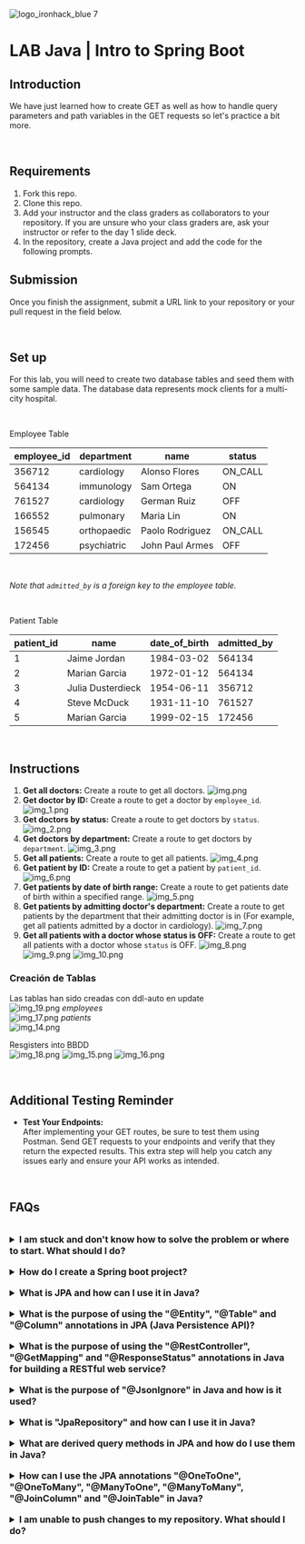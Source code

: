![logo_ironhack_blue 7](https://user-images.githubusercontent.com/23629340/40541063-a07a0a8a-601a-11e8-91b5-2f13e4e6b441.png)

# LAB Java | Intro to Spring Boot

## Introduction

We have just learned how to create GET as well as how to handle query parameters and path variables in the GET requests so let's practice a bit more.

<br>

## Requirements

1. Fork this repo.
2. Clone this repo.
3. Add your instructor and the class graders as collaborators to your repository. If you are unsure who your class graders are, ask your instructor or refer to the day 1 slide deck.
4. In the repository, create a Java project and add the code for the following prompts.

## Submission

Once you finish the assignment, submit a URL link to your repository or your pull request in the field below.

<br>

## Set up

For this lab, you will need to create two database tables and seed them with some sample data. The database data represents mock clients for a multi-city hospital.

<br>

Employee Table

| employee_id | department  | name            | status  |
| ----------- | ----------- | --------------- | ------- |
| 356712      | cardiology  | Alonso Flores   | ON_CALL |
| 564134      | immunology  | Sam Ortega      | ON      |
| 761527      | cardiology  | German Ruiz     | OFF     |
| 166552      | pulmonary   | Maria Lin       | ON      |
| 156545      | orthopaedic | Paolo Rodriguez | ON_CALL |
| 172456      | psychiatric | John Paul Armes | OFF     |

<br>

_Note that `admitted_by` is a foreign key to the employee table._

<br>

Patient Table

| patient_id | name              | date_of_birth | admitted_by |
| ---------- | ----------------- | ------------- | ----------- |
| 1          | Jaime Jordan      | 1984-03-02    | 564134      |
| 2          | Marian Garcia     | 1972-01-12    | 564134      |
| 3          | Julia Dusterdieck | 1954-06-11    | 356712      |
| 4          | Steve McDuck      | 1931-11-10    | 761527      |
| 5          | Marian Garcia     | 1999-02-15    | 172456      |

<br>

## Instructions

1. **Get all doctors:** Create a route to get all doctors.
![img.png](img.png)
2. **Get doctor by ID:** Create a route to get a doctor by `employee_id`.
![img_1.png](img_1.png)
3. **Get doctors by status:** Create a route to get doctors by `status`.
![img_2.png](img_2.png)
4. **Get doctors by department:** Create a route to get doctors by `department`.
![img_3.png](img_3.png)
5. **Get all patients:** Create a route to get all patients.
![img_4.png](img_4.png)
6. **Get patient by ID:** Create a route to get a patient by `patient_id`.
![img_6.png](img_6.png)
7. **Get patients by date of birth range:** Create a route to get patients date of birth within a specified range.
![img_5.png](img_5.png)
8. **Get patients by admitting doctor's department:** Create a route to get patients by the department that their admitting doctor is in (For example, get all patients admitted by a doctor in cardiology).
![img_7.png](img_7.png)
9. **Get all patients with a doctor whose status is OFF:** Create a route to get all patients with a doctor whose `status` is OFF.
![img_8.png](img_8.png)
![img_9.png](img_9.png)
![img_10.png](img_10.png)
<h3>Creación de Tablas</h3>

Las tablas han sido creadas con ddl-auto en update
<br>
![img_19.png](img_19.png)
*employees* 
<br>
![img_17.png](img_17.png)
*patients*
<br>
![img_14.png](img_14.png)

Resgisters into BBDD
<br>
![img_18.png](img_18.png)
![img_15.png](img_15.png)
![img_16.png](img_16.png)


<br>

## Additional Testing Reminder

- **Test Your Endpoints:**  
  After implementing your GET routes, be sure to test them using Postman. Send GET requests to your endpoints and verify that they return the expected results. This extra step will help you catch any issues early and ensure your API works as intended.

<br>

## FAQs

<br>

<details>
  <summary style="font-size: 16px; cursor: pointer; outline: none; font-weight: bold;">I am stuck and don't know how to solve the problem or where to start. What should I do?</summary>

<br> <!-- ✅ -->

If you are stuck in your code and don't know how to solve the problem or where to start, you should take a step back and try to form a clear, straight forward question about the specific issue you are facing. The process you will go through while trying to define this question, will help you narrow down the problem and come up with potential solutions.

For example, are you facing a problem because you don't understand the concept or are you receiving an error message that you don't know how to fix? It is usually helpful to try to state the problem as clearly as possible, including any error messages you are receiving. This can help you communicate the issue to others and potentially get help from classmates or online resources.

Once you have a clear understanding of the problem, you should be able to start working toward the solution.

  <br>

<!--   -->

</details>

<br>

<details>
  <summary style="font-size: 16px; cursor: pointer; outline: none; font-weight: bold;">How do I create a Spring boot project?</summary>

<br> <!-- ✅ -->

Spring boot is a framework for creating stand-alone, production-grade applications that are easy to launch and run. The best way to create a Spring boot project is to use the Spring Initializer website. The website provides a convenient way to generate a basic project structure with all the necessary dependencies and configurations.

- Step 1: Go to [start.spring.io](https://start.spring.io/)
- Step 2: Choose the type of project you want to create, such as Maven or Gradle.
- Step 3: Select the version of Spring Boot you want to use.
- Step 4: Choose the dependencies you need for your project. Some common dependencies include web, jpa and data-jpa.
- Step 5: Click the "Generate" button to download the project files.

Alternatively, you can use an Integrated Development Environment (IDE) such as Eclipse or IntelliJ IDEA. These IDEs have plugins for creating Spring boot projects, making it easy to set up the environment and get started with coding.

  <br>

<!--   -->

</details>

<br>

<details>
  <summary style="font-size: 16px; cursor: pointer; outline: none; font-weight: bold;">What is JPA and how can I use it in Java?</summary>

<br> <!-- ✅ -->

JPA stands for Java Persistence API, which is a Java specification for accessing, persisting and managing data between Java objects and a relational database. JPA provides a standard interface for accessing databases, reducing the need for custom data access code and enabling efficient management of database connections.

To use JPA in Java, you will need to include the necessary dependencies in your project, such as the Hibernate JPA implementation and create entity classes to represent your data. These entity classes will be annotated with JPA-specific annotations, such as `@Entity` and `@Id`, to indicate the mapping between the Java class and the database table.

Here is a code snippet to show you how to create a JPA entity class in Java:

```java
@Entity
public class Employee {
   @Id
   @GeneratedValue(strategy=GenerationType.IDENTITY)
   private int id;

   private String name;
   private int age;
   private String position;

   // Getters and Setters for the attributes
}
```

  <br>

<!--   -->

</details>

<br>

<details>
  <summary style="font-size: 16px; cursor: pointer; outline: none; font-weight: bold;">What is the purpose of using the "@Entity", "@Table" and "@Column" annotations in JPA (Java Persistence API)?</summary>

<br> <!-- ✅ -->

The `@Entity`, `@Table` and `@Column` annotations in JPA (Java Persistence API) are used to map Java objects to relational database tables.

`@Entity` is used to mark a class as a persistent entity. This means that instances of the class can be stored in a database.

`@Table` is used to define the name of the database table that the entity will be mapped to.

`@Column` is used to define the columns in the table that correspond to the attributes of the entity.

Here is an example of how to use these annotations:

```java
@Entity
@Table(name="employee")
public class Employee {

  @Id
  @GeneratedValue(strategy=GenerationType.AUTO)
  @Column(name="id")
  private int id;

  @Column(name="first_name")
  private String firstName;

  @Column(name="last_name")
  private String lastName;

  //getters and setters
}
```

In this example, the `Employee` class is marked as a persistent entity using the `@Entity` annotation. The name of the database table is defined using the `@Table` annotation as "employee". The `id`, `firstName` and `lastName` attributes are mapped to columns in the "employee" table using the `@Column` annotation.

  <br>

  <!--   -->

</details>

<br>

<details>
  <summary style="font-size: 16px; cursor: pointer; outline: none; font-weight: bold;">What is the purpose of using the "@RestController", "@GetMapping" and "@ResponseStatus" annotations in Java for building a RESTful web service?</summary>

<br> <!-- ✅ -->

The `@RestController` annotation is used in Java to define a class as a RESTful web service controller. This annotation allows the class to handle HTTP requests and return HTTP responses.

The `@GetMapping` annotation is used to map a specific HTTP GET request to a method in a controller class. This allows the method to handle the request and return a response.

The `@ResponseStatus` annotation is used to set the HTTP status code for the response returned by a method in a controller class.

Here's a code snippet showing how to use these annotations in Java:

```java
import org.springframework.web.bind.annotation.GetMapping;
import org.springframework.web.bind.annotation.ResponseStatus;
import org.springframework.web.bind.annotation.RestController;
import org.springframework.http.HttpStatus;

@RestController
public class ExampleController {

  @GetMapping("/example")
  @ResponseStatus(HttpStatus.OK)
  public String exampleMethod() {
    return "This is a response from a RESTful web service";
  }
}
```

In this example, the `ExampleController` class is defined as a RESTful web service controller using the `@RestController` annotation. The `exampleMethod` is mapped to a specific HTTP GET request using the `@GetMapping("/example")` annotation and the HTTP status code for the response is set to `HTTP 200 OK` using the `@ResponseStatus(HttpStatus.OK)` annotation.

  <br>

  <!--   -->

</details>

<br>

<details>
  <summary style="font-size: 16px; cursor: pointer; outline: none; font-weight: bold;">What is the purpose of "@JsonIgnore" in Java and how is it used?</summary>

<br> <!-- ✅ -->

The `@JsonIgnore` annotation is used in Jackson (a popular library for JSON processing) to ignore a property when serializing or deserializing an object to/from JSON. This means that when the object is converted to JSON, the property marked with `@JsonIgnore` will not be included in the JSON representation.

The `@JsonIgnore` annotation is applied to a property in a Java class to ignore it during JSON serialization or deserialization. For example, consider a class named Employee with a property named "password". To ignore the "password" property, we can annotate it with `@JsonIgnore`:

```java
public class Employee {
  private String name;
  private int age;
  @JsonIgnore
  private String password;

  // getters and setters for the properties
}
```

When this class is serialized to JSON, the "password" property will not be included in the JSON representation.

  <br>

</details>

<br>

<details>
  <summary style="font-size: 16px; cursor: pointer; outline: none; font-weight: bold;">What is "JpaRepository" and how can I use it in Java?</summary>

<br> <!-- ✅ -->

`JpaRepository` is a Spring Data interface that extends the `PagingAndSortingRepository` interface. It provides all the basic **CRUD (Create, Read, Update, Delete)** operations and additional methods to work with **JPA (Java Persistence API)** to interact with the database.

To use `JpaRepository` in your project, follow the below steps:

Step 1: Import the necessary libraries

```java
import org.springframework.data.jpa.repository.JpaRepository;
```

Step 2: Create an interface that extends `JpaRepository`

```java
public interface MyRepository extends JpaRepository<MyEntity, Long> {

}
```

**Note**: In the above code, `MyEntity` is the entity class that you want to interact with the database and Long is the type of the primary key of `MyEntity`.

Step 3: Inject the interface in the class where you want to use it.

```java
@Autowired
private MyRepository myRepository;
```

Step 4: You can now use the methods provided by `JpaRepository` to interact with the database, for example:

```java
MyEntity myEntity = new MyEntity();
myRepository.save(myEntity);
```

With the above steps, you can now use `JpaRepository` to interact with the database in your Java project.

  <br>

</details>

<br>

<details>
  <summary style="font-size: 16px; cursor: pointer; outline: none; font-weight: bold;">What are derived query methods in JPA and how do I use them in Java?</summary>

<br> <!-- ✅ -->

Derived query methods in JPA are methods in a JPA repository that are automatically generated by the framework based on method names. These methods allow developers to perform common database operations such as finding entities based on specific criteria, sorting, pagination and more, without having to manually write the corresponding SQL query.

To use derived query methods in Java with JPA, follow these steps:

1. Create a JPA repository interface: To start, create an interface that extends `JpaRepository` and specifies the entity class and the primary key data type. For example:

   ```java
   import org.springframework.data.jpa.repository.JpaRepository;
   import org.example.domain.User;

   public interface UserRepository extends JpaRepository<User, Long> {
   }
   ```

2. Define the method name: Next, you can define the method name based on the query you want to perform. There are several conventions that JPA follows to determine the query to be executed, such as keywords such as `findBy`, `readBy`, `queryBy`, `countBy` and `deleteBy`, followed by the name of the entity’s properties. For example, to find all users with a specific first name, you can define the method name as follows:

   ```java
   List<User> findByFirstName(String firstName);
   ```

3. Inject the repository: Finally, you can inject the repository into your service or component class and call the methods to perform the query operations.

   ```java
   @Autowired
   private UserRepository userRepository;

   public List<User> getUsersByFirstName(String firstName) {
     return userRepository.findByFirstName(firstName);
   }
   ```

**Note**: The exact implementation of derived query methods may vary depending on the JPA implementation you are using (e.g., Hibernate, EclipseLink, etc.). However, the basic concept of using method names to generate queries remains the same.

  <br>

</details>

<br>

<details>
  <summary style="font-size: 16px; cursor: pointer; outline: none; font-weight: bold;">How can I use the JPA annotations "@OneToOne", "@OneToMany", "@ManyToOne", "@ManyToMany", "@JoinColumn" and "@JoinTable" in Java?</summary>

<br> <!-- ✅ -->

The Java Persistence API (JPA) provides several annotations for mapping relationships between entities in Java applications. These annotations include:

1. **@OneToOne**: This annotation is used to define a one-to-one relationship between two entities. The following code shows how to use the `@OneToOne` annotation:

```java
@Entity
public class Employee {

  @Id
  @GeneratedValue(strategy = GenerationType.IDENTITY)
  private Long id;

  private String name;

  @OneToOne(cascade = CascadeType.ALL)
  @JoinColumn(name = "address_id", referencedColumnName = "id")
  private Address address;

  // Getters and setters ...
}

@Entity
public class Address {

  @Id
  @GeneratedValue(strategy = GenerationType.IDENTITY)
  private Long id;

  private String street;

  private String city;

  // Getters and setters ...
}
```

2. **@OneToMany & @ManyToOne**: These annotations are used to define one-to-many and many-to-one relationships between two entities.

The following code shows how to use the `@OneToMany` and the `@ManyToOne` annotation:

```java
@Entity
public class Department {

  @Id
  @GeneratedValue(strategy = GenerationType.IDENTITY)
  private Long id;

  private String name;

  @OneToMany(mappedBy = "department")
  private List<Employee> employees;

  // Getters and setters ...
}

@Entity
public class Employee {

  @Id
  @GeneratedValue(strategy = GenerationType.IDENTITY)
  private Long id;

  private String name;

  @ManyToOne
  @JoinColumn(name = "department_id", referencedColumnName = "id")
  private Department department;

  // Getters and setters ...
}
```

3. **@ManyToMany & @JoinColumn & @JoinTable**: The `@ManyToMany` annotation is used in Java to define a many-to-many relationship between two entities. This means that multiple instances of one entity can be related to multiple instances of another entity.

The `@JoinColumn` annotation is used in Java to specify the foreign key column that will be used to join the two entities. The foreign key column is used to establish a relationship between the entities.

The `@JoinTable` annotation is used in Java to define a join table for a many-to-many relationship. The join table is used to store the relationship information between the two entities.

The following code shows how to use the `@ManyToMany`, `@JoinColumn` and `@JoinTable` annotations:

```java
@Entity
public class User {

    @ManyToMany
    @JoinTable(name = "user_role",
    joinColumns = @JoinColumn(name = "user_id"),
    inverseJoinColumns = @JoinColumn(name = "role_id"))
    private List<Role> roles;

}

@Entity
public class Role {

    @ManyToMany(mappedBy = "roles")
    private List<User> users;

}
```

  <br>

</details>

<br>

<details>
  <summary style="font-size: 16px; cursor: pointer; outline: none; font-weight: bold;">I am unable to push changes to my repository. What should I do?</summary>

<br> <!-- ✅ -->

If you are unable to push changes to your repository, here are a few steps that you can follow:

1. Check your internet connection: Ensure that your internet connection is stable and working.
1. Verify your repository URL: Make sure that you are using the correct repository URL to push your changes.
1. Check Git credentials: Ensure that your Git credentials are up-to-date and correct. You can check your credentials using the following command:

```bash
git config --list
```

4. Update your local repository: Before pushing changes, make sure that your local repository is up-to-date with the remote repository. You can update your local repository using the following command:

```bash
git fetch origin
```

5. Check for conflicts: If there are any conflicts between your local repository and the remote repository, resolve them before pushing changes.
6. Push changes: Once you have resolved any conflicts and updated your local repository, you can try pushing changes again using the following command:

```bash
git push origin <branch_name>
```

</details>
